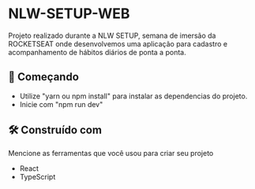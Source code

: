 # NLW-SETUP-WEB

Projeto realizado durante a NLW SETUP, semana de imersão da ROCKETSEAT onde desenvolvemos uma aplicação para cadastro e acompanhamento de hábitos diários de ponta a ponta. 

## 🚀 Começando

- Utilize "yarn ou npm install" para instalar as dependencias do projeto.
- Inicie com "npm run dev" 

## 🛠️ Construído com

Mencione as ferramentas que você usou para criar seu projeto

* React 
* TypeScript

